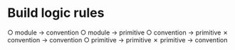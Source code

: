 # Build logic rules

○ module -> convention
○ module -> primitive
○ convention -> primitive
✗ convention -> convention
○ primitive -> primitive
✗ primitive -> convention